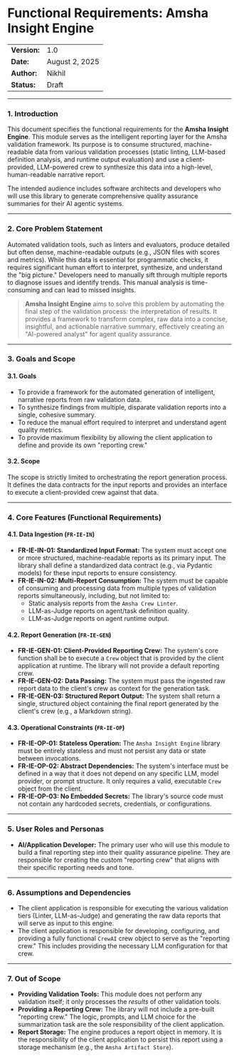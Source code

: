 # Functional Requirements: Amsha Insight Engine

| |                |
| :--- |:---------------|
| **Version:** | 1.0            |
| **Date:** | August 2, 2025 |
| **Author:** | Nikhil         |
| **Status:** | Draft          |

-----

### 1. Introduction

This document specifies the functional requirements for the **Amsha Insight Engine**. This module serves as the intelligent reporting layer for the Amsha validation framework. Its purpose is to consume structured, machine-readable data from various validation processes (static linting, LLM-based definition analysis, and runtime output evaluation) and use a client-provided, LLM-powered crew to synthesize this data into a high-level, human-readable narrative report.

The intended audience includes software architects and developers who will use this library to generate comprehensive quality assurance summaries for their AI agentic systems.

-----

### 2. Core Problem Statement

Automated validation tools, such as linters and evaluators, produce detailed but often dense, machine-readable outputs (e.g., JSON files with scores and metrics). While this data is essential for programmatic checks, it requires significant human effort to interpret, synthesize, and understand the "big picture." Developers need to manually sift through multiple reports to diagnose issues and identify trends. This manual analysis is time-consuming and can lead to missed insights.

> **Amsha Insight Engine** aims to solve this problem by automating the final step of the validation process: the interpretation of results. It provides a framework to transform complex, raw data into a concise, insightful, and actionable narrative summary, effectively creating an "AI-powered analyst" for agent quality assurance.

-----

### 3. Goals and Scope

#### 3.1. Goals

-   To provide a framework for the automated generation of intelligent, narrative reports from raw validation data.
-   To synthesize findings from multiple, disparate validation reports into a single, cohesive summary.
-   To reduce the manual effort required to interpret and understand agent quality metrics.
-   To provide maximum flexibility by allowing the client application to define and provide its own "reporting crew."

#### 3.2. Scope

The scope is strictly limited to orchestrating the report generation process. It defines the data contracts for the input reports and provides an interface to execute a client-provided crew against that data.

-----

### 4. Core Features (Functional Requirements)

#### 4.1. Data Ingestion (`FR-IE-IN`)

-   **FR-IE-IN-01: Standardized Input Format:** The system must accept one or more structured, machine-readable reports as its primary input. The library shall define a standardized data contract (e.g., via Pydantic models) for these input reports to ensure consistency.
-   **FR-IE-IN-02: Multi-Report Consumption:** The system must be capable of consuming and processing data from multiple types of validation reports simultaneously, including, but not limited to:
    * Static analysis reports from the `Amsha Crew Linter`.
    * LLM-as-Judge reports on agent/task definition quality.
    * LLM-as-Judge reports on agent runtime output.

#### 4.2. Report Generation (`FR-IE-GEN`)

-   **FR-IE-GEN-01: Client-Provided Reporting Crew:** The system's core function shall be to execute a `Crew` object that is provided by the client application at runtime. The library will not provide a default reporting crew.
-   **FR-IE-GEN-02: Data Passing:** The system must pass the ingested raw report data to the client's crew as context for the generation task.
-   **FR-IE-GEN-03: Structured Report Output:** The system shall return a single, structured object containing the final report generated by the client's crew (e.g., a Markdown string).

#### 4.3. Operational Constraints (`FR-IE-OP`)

-   **FR-IE-OP-01: Stateless Operation:** The `Amsha Insight Engine` library must be entirely stateless and must not persist any data or state between invocations.
-   **FR-IE-OP-02: Abstract Dependencies:** The system's interface must be defined in a way that it does not depend on any specific LLM, model provider, or prompt structure. It only requires a valid, executable `Crew` object from the client.
-   **FR-IE-OP-03: No Embedded Secrets:** The library's source code must not contain any hardcoded secrets, credentials, or configurations.

-----

### 5. User Roles and Personas

-   **AI/Application Developer:** The primary user who will use this module to build a final reporting step into their quality assurance pipeline. They are responsible for creating the custom "reporting crew" that aligns with their specific reporting needs and tone.

-----

### 6. Assumptions and Dependencies

-   The client application is responsible for executing the various validation tiers (Linter, LLM-as-Judge) and generating the raw data reports that will serve as input to this engine.
-   The client application is responsible for developing, configuring, and providing a fully functional `CrewAI` crew object to serve as the "reporting crew." This includes providing the necessary LLM configuration for that crew.

-----

### 7. Out of Scope

-   **Providing Validation Tools:** This module does not perform any validation itself; it only processes the *results* of other validation tools.
-   **Providing a Reporting Crew:** The library will not include a pre-built "reporting crew." The logic, prompts, and LLM choice for the summarization task are the sole responsibility of the client application.
-   **Report Storage:** The engine produces a report object in memory. It is the responsibility of the client application to persist this report using a storage mechanism (e.g., the `Amsha Artifact Store`).